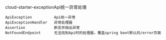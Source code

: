 cloud-starter-exceptionApi统一异常处理 

```
ApiException          Api统一异常
ApiExceptionHandler   异常处理器
Assertion             断言并抛出异常
NotFoundEndpoint      无法找到Api时的处理器，覆盖spring boot默认的/error页面
```





